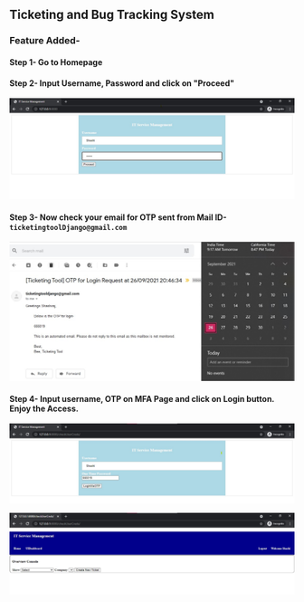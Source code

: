 ## Ticketing and Bug Tracking System

### Feature Added- 

#### Step 1- Go to Homepage



#### Step 2- Input Username, Password and click on "Proceed"

![Input Username, Password and click on "Proceed"](images/MFA_Step_2.jpg)

#### Step 3- Now check your email for OTP sent from Mail ID- `ticketingtoolDjango@gmail.com`

![check your email for OTP sent from Mail ID](images/MFA_Step_3.jpg)

#### Step 4- Input username, OTP on MFA Page and click on Login button. Enjoy the Access.

![Input username, OTP on MFA Page and click on Login button](images/MFA_Step_4.jpg)

![Enjoy the Access](images/MFA_Step_4(a).jpg)